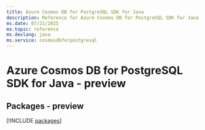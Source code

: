 ```yaml
---
title: Azure Cosmos DB for PostgreSQL SDK for Java
description: Reference for Azure Cosmos DB for PostgreSQL SDK for Java
ms.date: 07/21/2025
ms.topic: reference
ms.devlang: java
ms.service: cosmosdbforpostgresql
---
```

# Azure Cosmos DB for PostgreSQL SDK for Java - preview
## Packages - preview
[!INCLUDE [packages](cosmos-db-for-postgresql-index.md)]